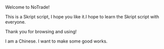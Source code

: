 
Welcome to NoTrade!

This is a Skript script, I hope you like it.I hope to learn the Skript script with everyone.

Thank you for browsing and using!

I am a Chinese.
I want to make some good works.

